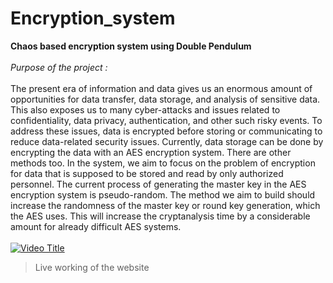 # Encryption_system
**Chaos based encryption system using Double Pendulum**<br><br>
<i>Purpose of the project :</i> <br><br>
The present era of information and data gives us an enormous amount of opportunities
for data transfer, data storage, and analysis of sensitive data. This also exposes us to
many cyber-attacks and issues related to confidentiality, data privacy, authentication,
and other such risky events.
To address these issues, data is encrypted before storing or communicating to reduce
data-related security issues. Currently, data storage can be done by encrypting the data
with an AES encryption system. There are other methods too.
In the system, we aim to focus on the problem of encryption for data that is supposed
to be stored and read by only authorized personnel. The current process of generating
the master key in the AES encryption system is pseudo-random. The method we aim to
build should increase the randomness of the master key or round key generation, which
the AES uses. This will increase the cryptanalysis time by a considerable amount for
already difficult AES systems.<br> <br>
[![Video Title](https://img.youtube.com/vi/B-AcP8jIlJc/1.jpg)](https://www.youtube.com/watch?v=B-AcP8jIlJc)
> Live working  of the website 

